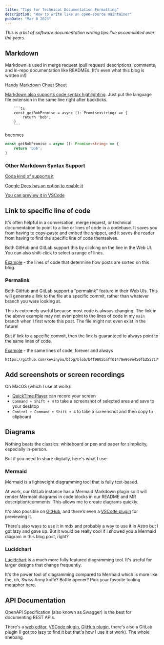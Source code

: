 ```yaml
---
title: "Tips for Technical Documentation Formatting"
description: "How to write like an open-source maintainer"
pubDate: "Mar 8 2023"
---
```


*This is a list of software documentation writing tips I've accumulated over the years.*

## Markdown
Markdown is used in merge request (pull request) descriptions, comments, and in-repo documentation like READMEs. (It's even what this blog is written in!)

[Handy Markdown Cheat Sheet](https://www.markdownguide.org/cheat-sheet/)

[Markdown also supports code syntax highlighting](https://www.markdownguide.org/extended-syntax/#syntax-highlighting). Just put the language file extension in the same line right after backticks.
```
    ```ts
    const getBobPromise = async (): Promise<string> => {
        return 'bob';
    }
    ```
```
becomes
```ts
const getBobPromise = async (): Promise<string> => {
    return 'bob';
}
```

### Other Markdown Syntax Support
[Coda kind of supports it](https://help.coda.io/en/articles/1821353-markdown-shortcuts-in-coda)

[Google Docs has an option to enable it](https://support.google.com/docs/answer/12014036?hl=en)

[You can preview it in VSCode](https://code.visualstudio.com/docs/languages/markdown#_markdown-preview)

## Link to specific line of code
It's often helpful in a conversation, merge request, or technical documentation to point to a line or lines of code in a codebase. It saves you from having to copy-paste and embed the snippet, and it saves the reader from having to find the specific line of code themselves.

Both GitHub and GitLab support this by clicking on the line in the Web UI. You can also shift-click to select a range of lines.

[Example](https://github.com/kevinyou/blog/blob/main/src/pages/index.astro#L8-L10) - the lines of code that determine how posts are sorted on this blog.

### Permalink
Both GitHub and GitLab support a "permalink" feature in their Web UIs. This will generate a link to the file at a specific commit, rather than whatever branch you were looking at.

This is extremely useful because most code is always changing. The link in the above example may not even point to the lines of code in my `main` branch when I first wrote this post. The file might not even exist in the future!

But if link to a specific commit, then the link is guaranteed to always point to the same lines of code.

[Example](https://github.com/kevinyou/blog/blob/b4f9805baff01470e969e450fb255317f4299a95/src/pages/index.astro) - the same lines of code, forever and always

```
https://github.com/kevinyou/blog/blob/b4f9805baff01470e969e450fb255317f4299a95/src/pages/index.astro
```

## Add screenshots or screen recordings
On MacOS (which I use at work):
- [QuickTime Player](https://support.apple.com/guide/quicktime-player/record-your-screen-qtp97b08e666/mac) can record your screen
- `Command + Shift + 4` to take a screenshot of selected area and save to your desktop
- `Control + Command + Shift + 4` to take a screenshot and then copy to clipboard

## Diagrams
Nothing beats the classics: whiteboard or pen and paper for simplicity, especially in-person.

But if you need to share digitally, here's what I use:

### Mermaid
[Mermaid](https://mermaid.js.org/) is a lightweight diagramming tool that is fully text-based.

At work, our GitLab instance has a Mermaid Markdown plugin so it will render Mermaid diagrams in code blocks in our README and MR description/comments. This allows me to create diagrams quickly.


It's also possible on [GitHub](https://github.blog/2022-02-14-include-diagrams-markdown-files-mermaid/), and there's even a [VSCode plugin](https://marketplace.visualstudio.com/items?itemName=bierner.markdown-mermaid) for previewing it.

There's also ways to use it in mdx and probably a way to use it in Astro but I got lazy and gave up. But it would be really cool if I showed you a Mermaid diagram in this blog post, right?

### Lucidchart
[Lucidchart](https://www.lucidchart.com/pages/) is a much more fully featured diagramming tool. It's useful for larger designs that change frequently.

It's the power tool of diagramming compared to Mermaid which is more like the, uh, Swiss Army knife? Bottle opener? Pick your favorite tooling metaphor here.

## API Documentation
OpenAPI Specification (also known as Swagger) is the best for documenting REST APIs.

There's a [web editor](https://editor.swagger.io/), [VSCode plugin](https://marketplace.visualstudio.com/items?itemName=42Crunch.vscode-openapi), [GitHub plugin](https://github.com/peter-evans/swagger-github-pages), there's also a GitLab plugin (I got too lazy to find it but that's how I use it at work). The whole shebang.